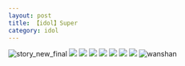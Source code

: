 ```yaml
---
layout: post
title: 【idol】Super
category: idol
---
```

![story_new_final](http://s3s4mtyq6.hd-bkt.clouddn.com/img/story_new_final_0322.png)
![](http://s3s5etn4r.hd-bkt.clouddn.com/img/gan-220623-2.jpg)
![](http://s3s5etn4r.hd-bkt.clouddn.com/img/gan-220623-1.jpg)
![](http://s3s5etn4r.hd-bkt.clouddn.com/img/super-idol-220603-1.jpg)
![](http://s3s5etn4r.hd-bkt.clouddn.com/img/super-idol-220603-3.PNG)
![](http://s3s5etn4r.hd-bkt.clouddn.com/img/super-idol-220603-2.PNG)
![](http://s3s5etn4r.hd-bkt.clouddn.com/img/jin-220611-1.jpg)
![](http://s3s5etn4r.hd-bkt.clouddn.com/img/idol-220702-1.jpg)
![wanshan](http://s3s4mtyq6.hd-bkt.clouddn.com/img/wanshan.png)





  




